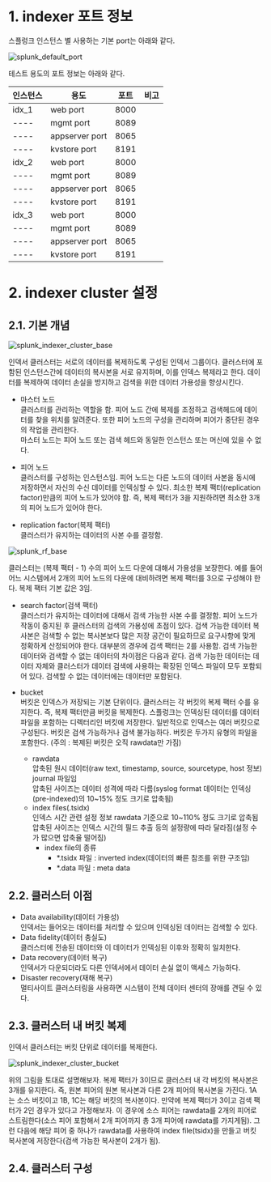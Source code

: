 # 1. indexer 포트 정보

스플렁크 인스턴스 별 사용하는 기본 port는 아래와 같다.

![splunk_default_port](https://user-images.githubusercontent.com/6319057/47469200-9a1b8e00-d83a-11e8-85c0-0dd1a67c81e0.PNG)

테스트 용도의 포트 정보는 아래와 같다.

인스턴스|용도|포트|비고
---- | ---- | ---- | ----
idx_1|web port|8000|
----|mgmt port|8089|
----|appserver port|8065|
----|kvstore port|8191|
idx_2|web port|8000|
----|mgmt port|8089|
----|appserver port|8065|
----|kvstore port|8191|
idx_3|web port|8000|
----|mgmt port|8089|
----|appserver port|8065|
----|kvstore port|8191|

# 2. indexer cluster 설정
## 2.1. 기본 개념

![splunk_indexer_cluster_base](https://user-images.githubusercontent.com/6319057/47469858-119eec80-d83e-11e8-96a1-96ab16bc5604.PNG)

인덱서 클러스터는 서로의 데이터를 복제하도록 구성된 인덱서 그룹이다. 클러스터에 포함된 인스턴스간에 데이터의 복사본을 서로 유지하며, 이를 인덱스 복제라고 한다. 데이터를 복제하여 데이터 손실을 방지하고 검색을 위한 데이터 가용성을 향상시킨다.

- 마스터 노드  
클러스터를 관리하는 역할을 함. 피어 노드 간에 복제를 조정하고 검색헤드에 데이터를 찾을 위치를 알려준다. 또한 피어 노드의 구성을 관리하며 피어가 중단된 경우의 작업을 관리한다.  
마스터 노드는 피어 노드 또는 검색 헤드와 동일한 인스턴스 또는 머신에 있을 수 없다.
- 피어 노드  
클러스터를 구성하는 인스턴스임. 피어 노드는 다른 노드의 데이터 사본을 동시에 저장하면서 자신의 수신 데이터를 인덱싱할 수 있다. 최소한 복제 팩터(replication factor)만큼의 피어 노드가 있어야 함. 즉, 복제 팩터가 3을 지원하려면 최소한 3개의 피어 노드가 있어야 한다.

- replication factor(복제 팩터)  
클러스터가 유지하는 데이터의 사본 수를 결정함.  

![splunk_rf_base](https://user-images.githubusercontent.com/6319057/47470230-d1d90480-d83f-11e8-8c6f-a37fcc98de6b.PNG)

클러스터는 (복제 팩터 - 1) 수의 피어 노드 다운에 대해서 가용성을 보장한다. 예를 들어 어느 시스템에서 2개의 피어 노드의 다운에 대비하려면 복제 팩터를 3으로 구성해야 한다. 복제 팩터 기본 값은 3임.

- search factor(검색 팩터)  
클러스터가 유지하는 데이터에 대해서 검색 가능한 사본 수를 결정함. 피어 노드가 작동이 중지된 후 클러스터의 검색의 가용성에 초점이 있다. 
검색 가능한 데이터 복사본은 검색할 수 없는 복사본보다 많은 저장 공간이 필요하므로 요구사항에 맞게 정확하게 산정되어야 한다. 대부분의 경우에 검색 팩터는 2를 사용함. 검색 가능한 데이터와 검색할 수 없는 데이터의 차이점은 다음과 같다. 검색 가능한 데이터는 데이터 자체와 클러스터가 데이터 검색에 사용하는 확장된 인덱스 파일이 모두 포함되어 있다. 검색할 수 없는 데이터에는 데이터만 포함된다.

- bucket  
버킷은 인덱스가 저장되는 기본 단위이다. 클러스터는 각 버킷의 복제 팩터 수를 유지한다. 즉, 복제 팩터만큼 버킷을 복제한다. 스플렁크는 인덱싱된 데이터를 데이터 파일을 포함하는 디렉터리인 버킷에 저장한다. 일반적으로 인덱스는 여러 버킷으로 구성된다. 버킷은 검색 가능하거나 검색 불가능하다. 버킷은 두가지 유형의 파일을 포함한다. (주의 : 복제된 버킷은 오직 rawdata만 가짐)  
  - rawdata  
압축된 원시 데이터(raw text, timestamp, source, sourcetype, host 정보)  
journal 파일임  
압축된 사이즈는 데이터 성격에 따라 다름(syslog format 데이터는 인덱싱(pre-indexed)의 10~15% 정도 크기로 압축됨)
  - index files(.tsidx)  
인덱스 시간 관련 설정 정보
rawdata 기준으로 10~110% 정도 크기로 압축됨  
압축된 사이즈는 인덱스 시간의 필드 추출 등의 설정량에 따라 달라짐(설정 수 가 많으면 압축율 떨어짐)  
    - index file의 종류  
      - *.tsidx 파일 : inverted index(데이터의 빠른 참조를 위한 구조임)  
      - *.data 파일 : meta data  
    

## 2.2. 클러스터 이점
- Data availability(데이터 가용성)  
인덱서는 들어오는 데이터를 처리할 수 있으며 인덱싱된 데이터는 검색할 수 있다.
- Data fidelity(데이터 충실도)  
클러스터에 전송된 데이터와 이 데이터가 인덱싱된 이후와 정확히 일치한다.
- Data recovery(데이터 복구)  
인덱서가 다운되더라도 다른 인덱서에서 데이터 손실 없이 액세스 가능하다.
- Disaster recovery(재해 복구)  
멀티사이트 클러스터링을 사용하면 시스템이 전체 데이터 센터의 장애를 견딜 수 있다.

## 2.3. 클러스터 내 버킷 복제
인덱서 클러스터는 버킷 단위로 데이터를 복제한다.  

![splunk_indexer_cluster_bucket](https://user-images.githubusercontent.com/6319057/47472050-1072bd00-d848-11e8-8ee0-5b03adf849ec.PNG)

위의 그림을 토대로 설명해보자. 복제 팩터가 3이므로 클러스터 내 각 버킷의 복사본은 3개를 유지한다. 즉, 원본 피어의 원본 복사본과 다른 2개 피어의 복사본을 가진다. 1A는 소스 버킷이고 1B, 1C는 해당 버킷의 복사본이다. 만약에 복제 팩터가 3이고 검색 팩터가 2인 경우가 있다고 가정해보자. 이 경우에 소스 피어는 rawdata를 2개의 피어로 스트림한다(소스 피어 포함해서 2개 피어까지 총 3개 피어에 rawdata를 가지게됨). 그런 다음에 해당 피어 중 하나가 rawdata를 사용하여 index file(tsidx)을 만들고 버킷 복사본에 저장한다(검색 가능한 복사본이 2개가 됨).  

## 2.4. 클러스터 구성


